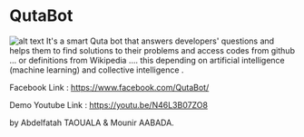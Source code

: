 


# QutaBot
![alt text](https://drive.google.com/file/d/1z47GDif0Z6-hz9Gcg9Z38CeUWOZx6QrS/view?usp=sharing)
It's a smart Quta bot that answers developers' questions and helps them to find solutions to their problems and access codes from github … or definitions from Wikipedia …. this depending on artificial intelligence (machine learning) and collective intelligence .       

Facebook Link : https://www.facebook.com/QutaBot/          

Demo Youtube Link : https://youtu.be/N46L3B07ZO8    


by Abdelfatah TAOUALA & Mounir AABADA.       

